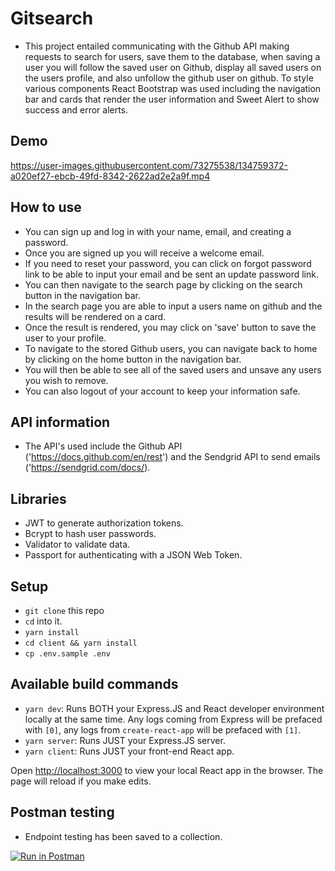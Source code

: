 # Gitsearch

- This project entailed communicating with the Github API making requests to search for users, save them to the database, when saving a user you will follow the saved user on Github, display all saved users on the users profile, and also unfollow the github user on github. To style various components React Bootstrap was used including the navigation bar and cards that render the user information and Sweet Alert to show success and error alerts.

## Demo

https://user-images.githubusercontent.com/73275538/134759372-a020ef27-ebcb-49fd-8342-2622ad2e2a9f.mp4


## How to use

- You can sign up and log in with your name, email, and creating a password.
- Once you are signed up you will receive a welcome email.
- If you need to reset your password, you can click on forgot password link to be able to input your email and be sent an update password link.
- You can then navigate to the search page by clicking on the search button in the navigation bar.
- In the search page you are able to input a users name on github and the results will be rendered on a card.
- Once the result is rendered, you may click on 'save' button to save the user to your profile.
- To navigate to the stored Github users, you can navigate back to home by clicking on the home button in the navigation bar.
- You will then be able to see all of the saved users and unsave any users you wish to remove.
- You can also logout of your account to keep your information safe.

## API information

- The API's used include the Github API ('https://docs.github.com/en/rest') and the Sendgrid API to send emails ('https://sendgrid.com/docs/).

## Libraries

- JWT to generate authorization tokens.
- Bcrypt to hash user passwords.
- Validator to validate data.
- Passport for authenticating with a JSON Web Token.

## Setup

- `git clone` this repo
- `cd` into it.
- `yarn install`
- `cd client && yarn install`
- `cp .env.sample .env`

## Available build commands

- `yarn dev`: Runs BOTH your Express.JS and React developer environment locally at the same time. Any logs coming from Express will be prefaced with `[0]`, any logs from `create-react-app` will be prefaced with `[1]`.
- `yarn server`: Runs JUST your Express.JS server.
- `yarn client`: Runs JUST your front-end React app.

Open [http://localhost:3000](http://localhost:3000) to view your local React app in the browser. The page will reload if you make edits.

## Postman testing

- Endpoint testing has been saved to a collection.

[![Run in Postman](https://run.pstmn.io/button.svg)](https://app.getpostman.com/run-collection/fb7c97049acd33cec57b)
